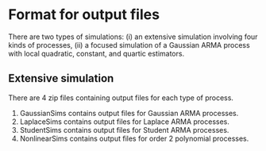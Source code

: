 # Format for output files

There are two types of simulations: (i) an extensive simulation involving four kinds of processes, (ii) a focused simulation of a Gaussian ARMA process with local quadratic, constant, and quartic estimators.

## Extensive simulation

There are 4 zip files containing output files for each type of process.
1. GaussianSims contains output files for Gaussian ARMA processes.
2. LaplaceSims contains output files for Laplace ARMA processes.
3. StudentSims contains output files for Student ARMA processes.
4. NonlinearSims contains output files for order 2 polynomial processes.


